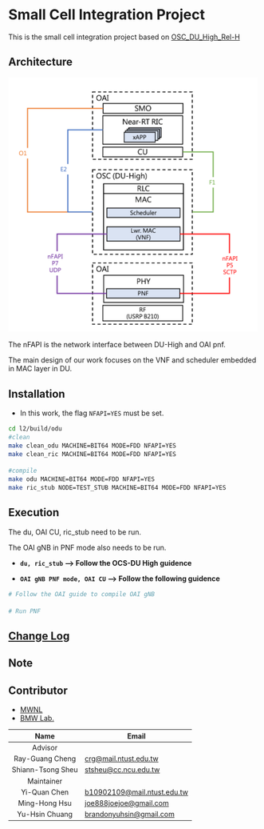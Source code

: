 # Small Cell Integration Project
This is the small cell integration project based on [OSC_DU_High_Rel-H](https://docs.o-ran-sc.org/projects/o-ran-sc-o-du-l2/en/latest/overview.html)


## Architecture
<img src="graph/architecture.png" alt="drawing" width="500"/>

The nFAPI is the network interface between DU-High and OAI pnf.

The main design of our work focuses on the VNF and scheduler embedded in MAC layer in DU.

## Installation
* In this work, the flag `NFAPI=YES` must be set.

```sh
cd l2/build/odu
#clean
make clean_odu MACHINE=BIT64 MODE=FDD NFAPI=YES
make clean_ric MACHINE=BIT64 MODE=FDD NFAPI=YES

#compile
make odu MACHINE=BIT64 MODE=FDD NFAPI=YES
make ric_stub NODE=TEST_STUB MACHINE=BIT64 MODE=FDD NFAPI=YES
```

## Execution
The du, OAI CU, ric_stub need to be run.

The OAI gNB in PNF mode also needs to be run. 

* **`du, ric_stub` --> Follow the OCS-DU High guidence**

* **`OAI gNB PNF mode, OAI CU` --> Follow the following guidence**
```sh
# Follow the OAI guide to compile OAI gNB

# Run PNF
```

## [Change Log](./CHANGELOG.md)


## Note

## Contributor
* [MWNL](https://mwnl.ce.ncu.edu.tw)
* [BMW Lab.](https://sites.google.com/view/bmw-lab/home)

| Name               | Email                        |
|  :---------------: | ---------------------------  |
| Advisor            |                              |
| Ray-Guang Cheng    | crg@mail.ntust.edu.tw        |
| Shiann-Tsong Sheu  | stsheu@cc.ncu.edu.tw         |
| Maintainer         |                              |
| Yi-Quan Chen       | b10902109@mail.ntust.edu.tw  |
| Ming-Hong Hsu      | joe888joejoe@gmail.com       |
| Yu-Hsin Chuang     | brandonyuhsin@gmail.com      |


